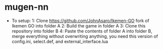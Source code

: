 # mugen-nn

- To setup:
1: Clone https://github.com/JohnAsaro/Ikemen-GO fork of Ikemen GO into folder A
2: Build the game in folder A
3: Clone this repository into folder B
4: Paste the contents of folder A into folder B, merge everything without overwriting anything, you need this version of config.ini, select.def, and external_interface.lua